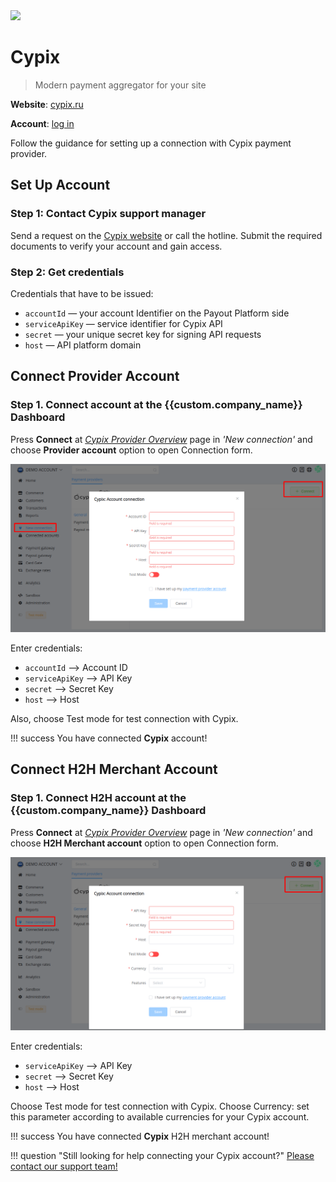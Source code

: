 <img src="https://static.openfintech.io/payment_providers/cypix/logo.svg?w=400" width="400px" >

# Cypix

> Modern payment aggregator for your site

**Website**: [cypix.ru](https://cypix.ru/)

**Account**: [log in](https://lk.cypix.ru/#/auth/login)

Follow the guidance for setting up a connection with Cypix payment provider.

## Set Up Account

### Step 1: Contact Cypix support manager

Send a request on the [Cypix website](https://cypix.ru/) or call the hotline. Submit the required documents to verify your account and gain access.

### Step 2: Get credentials

Credentials that have to be issued:

* `accountId` — your account Identifier on the Payout Platform side
* `serviceApiKey` — service identifier for Cypix API
* `secret` — your unique secret key for signing API requests
* `host` — API platform domain

## Connect Provider Account

### Step 1. Connect account at the {{custom.company_name}} Dashboard

Press **Connect** at [*Cypix Provider Overview*]({{custom.dashboard_base_url}}connect-directory/payment-providers/cypix/general) page in *'New connection'* and choose **Provider account** option to open Connection form.

![Connect](images/provider-account.png)

Enter credentials:

* `accountId` --> Account ID
* `serviceApiKey` --> API Key
* `secret` --> Secret Key
* `host` --> Host

Also, choose Test mode for test connection with Cypix.

!!! success
    You have connected **Cypix** account!

## Connect H2H Merchant Account

### Step 1. Connect H2H account at the {{custom.company_name}} Dashboard

Press **Connect** at [*Cypix Provider Overview*]({{custom.dashboard_base_url}}connect-directory/payment-providers/cypix/general) page in *'New connection'* and choose **H2H Merchant account** option to open Connection form.

![Connect](images/h2h-merchant-account.png)

Enter credentials:

* `serviceApiKey` --> API Key
* `secret` --> Secret Key
* `host` --> Host

Choose Test mode for test connection with Cypix. Choose Currency: set this parameter according to available currencies for your Cypix account.

!!! success
    You have connected **Cypix** H2H merchant account!

!!! question "Still looking for help connecting your Cypix account?"
    <!--email_off-->[Please contact our support team!](mailto:{{custom.support_email}})<!--/email_off-->
